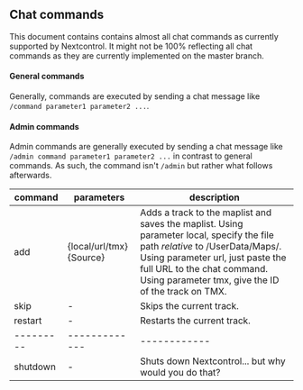 ## Chat commands
This document contains contains almost all chat commands as currently supported by Nextcontrol. It might not be 100% reflecting all chat commands as they are currently implemented on the master branch.

#### General commands
Generally, commands are executed by sending a chat message like `/command parameter1 parameter2 ...`.

#### Admin commands
Admin commands are generally executed by sending a chat message like `/admin command parameter1 parameter2 ...` in contrast to general commands. As such, the command isn't `/admin` but rather what follows afterwards.

| command | parameters | description |
|---------|------------|-------------|
| add | {local/url/tmx} {Source} | Adds a track to the maplist and saves the maplist. Using parameter local, specify the file path *relative* to /UserData/Maps/. Using parameter url, just paste the full URL to the chat command. Using parameter tmx, give the ID of the track on TMX. |
| skip | - | Skips the current track. |
| restart | - | Restarts the current track. |
|---------|-------------|------------|
| shutdown | - | Shuts down Nextcontrol... but why would you do that? |
